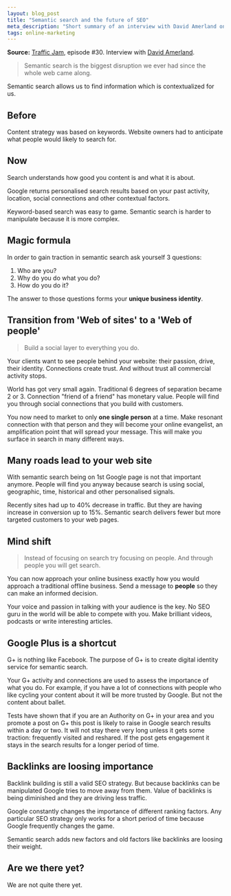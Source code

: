 ```yaml
---
layout: blog_post
title: "Semantic search and the future of SEO"
meta_description: "Short summary of an interview with David Amerland on Traffic Jam podcast where he talks about the future of search."
tags: online-marketing
---
```


**Source:** [Traffic Jam](http://www.veravo.com/seo/tj30-google-semantic-search-david-amerland/), episode #30. Interview with [David Amerland](http://davidamerland.com/).

> Semantic search is the biggest disruption we ever had since the whole web came along.

Semantic search allows us to find information which is contextualized for us.

## Before

Content strategy was based on keywords. Website owners had to anticipate what people would likely to search for.

## Now

Search understands how good you content is and what it is about.

Google returns personalised search results based on your past activity, location, social connections and other contextual factors.

Keyword-based search was easy to game. Semantic search is harder to manipulate because it is more complex.

## Magic formula

In order to gain traction in semantic search ask yourself 3 questions:

1. Who are you?
2. Why do you do what you do?
3. How do you do it?

The answer to those questions forms your **unique business identity**.

## Transition from 'Web of sites' to a 'Web of people'

> Build a social layer to everything you do.

Your clients want to see people behind your website: their passion, drive, their identity. Connections create trust. And without trust all commercial activity stops.

World has got very small again. Traditional 6 degrees of separation became 2 or 3. Connection "friend of a friend" has monetary value. People will find you through social connections that you build with customers.

You now need to market to only **one single person** at a time. Make resonant connection with that person and they will become your online evangelist, an amplification point that will spread your message. This will make you surface in search in many different ways.

## Many roads lead to your web site

With semantic search being on 1st Google page is not that important anymore. People will find you anyway because search is using social, geographic, time, historical and other personalised signals.

Recently sites had up to 40% decrease in traffic. But they are having increase in conversion up to 15%. Semantic search delivers fewer but more targeted customers to your web pages.

## Mind shift

> Instead of focusing on search try focusing on people. And through people you will get search.

You can now approach your online business exactly how you would approach a traditional offline business. Send a message to **people** so they can make an informed decision.

Your voice and passion in talking with your audience is the key. No SEO guru in the world will be able to compete with you. Make brilliant videos, podcasts or write interesting articles.

## Google Plus is a shortcut

G+ is nothing like Facebook. The purpose of G+ is to create digital identity service for semantic search.

Your G+ activity and connections are used to assess the importance of what you do. For example, if you have a lot of connections with people who like cycling your content about it will be more trusted by Google. But not the content about ballet.

Tests have shown that if you are an Authority on G+ in your area and you promote a post on G+ this post is likely to raise in Google search results within a day or two. It will not stay there very long unless it gets some traction: frequently visited and reshared. If the post gets engagement it stays in the search results for a longer period of time.

## Backlinks are loosing importance

Backlink building is still a valid SEO strategy. But because backlinks can be manipulated Google tries to move away from them. Value of backlinks is being diminished and they are driving less traffic.

Google constantly changes the importance of different ranking factors. Any particular SEO strategy only works for a short period of time because Google frequently changes the game.

Semantic search adds new factors and old factors like backlinks are loosing their weight.

## Are we there yet?

We are not quite there yet.

